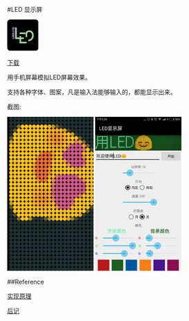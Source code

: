#LED 显示屏

![image](./img/LED显示屏.png)

<a class="download-btn" href="http://d.apptor.me/LEDScreen-source-v4.0-build35_legu_signed_zipalign.apk"><i class="fa fa-android"></i> 下载</a>

用手机屏幕模拟LED屏幕效果。

支持各种字体、图案，凡是输入法能够输入的，都能显示出来。

截图:

<img src="./img/led1.jpg" width="200px" height="auto"/>
<img src="./img/led2.jpg" width="200px" height="auto"/>

##Reference

[实现原理](../articles/android/Android读取文字的像素矩阵.md)

[后记](../articles/android/LED显示屏后记.md)
